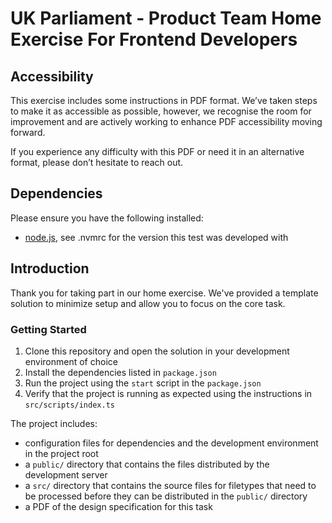 # UK Parliament - Product Team Home Exercise For Frontend Developers

## Accessibility

This exercise includes some instructions in PDF format. We’ve taken steps to make it as accessible as possible, 
however, we recognise the room for improvement and are actively working to enhance PDF accessibility moving forward.

If you experience any difficulty with this PDF or need it in an alternative format, please don’t hesitate 
to reach out.

## Dependencies

Please ensure you have the following installed:

- [node.js](https://nodejs.org/), see .nvmrc for the version this test was developed with

## Introduction

Thank you for taking part in our home exercise. We've provided a template solution to minimize setup 
and allow you to focus on the core task.

### Getting Started

1. Clone this repository and open the solution in your development environment of choice
2. Install the dependencies listed in `package.json`
3. Run the project using the `start` script in the `package.json`
4. Verify that the project is running as expected using the instructions in `src/scripts/index.ts`

The project includes:

- configuration files for dependencies and the development environment in the project root
- a `public/` directory that contains the files distributed by the development server
- a `src/` directory that contains the source files for filetypes that need to be processed before they can be 
  distributed in the `public/` directory
- a PDF of the design specification for this task


